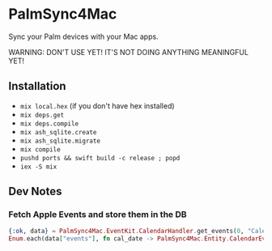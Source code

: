 # PalmSync4Mac

Sync your Palm devices with your Mac apps.

WARNING: DON'T USE YET! IT'S NOT DOING ANYTHING MEANINGFUL YET!

## Installation

- `mix local.hex` (if you don't have hex installed)
- `mix deps.get`
- `mix deps.compile`
- `mix ash_sqlite.create`
- `mix ash_sqlite.migrate`
- `mix compile`
- `pushd ports && swift build -c release ; popd`
- `iex -S mix`

## Dev Notes

### Fetch Apple Events and store them in the DB

```elixir
{:ok, data} = PalmSync4Mac.EventKit.CalendarHandler.get_events(0, "Calendar")
Enum.each(data["events"], fn cal_date -> PalmSync4Mac.Entity.CalendarEvent |> Ash.Changeset.for_create(:create_or_update, cal_date) |> Ash.create! end)
```
